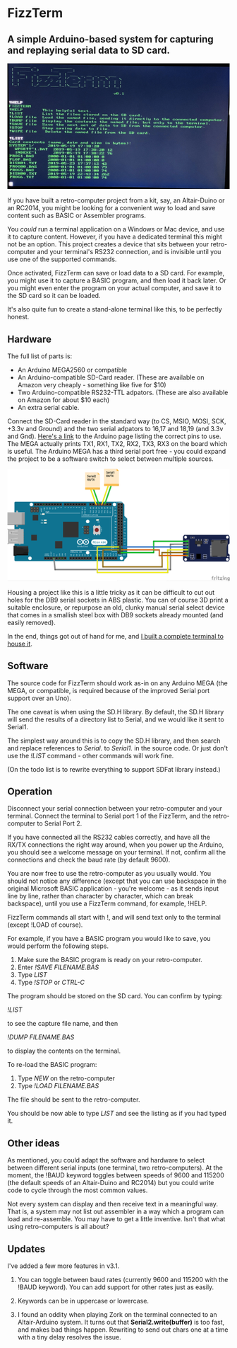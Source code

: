 # FizzTerm

## A simple Arduino-based system for capturing and replaying serial data to SD card.

![](fizzterm_snap.jpg)

If you have built a retro-computer project from a kit, say, an Altair-Duino or an RC2014, you might be looking for a convenient way to load and save content such as BASIC or Assembler programs.

You *could* run a terminal application on a Windows or Mac device, and use it to capture content. However, if you have a dedicated terminal this might not be an option. This project creates a device that sits between your retro-computer and your terminal's RS232 connection, and is invisible until you use one of the supported commands.

Once activated, FizzTerm can save or load data to a SD card. For example, you might use it to capture a BASIC program, and then load it back later. Or you might even enter the program on your actual computer, and save it to the SD card so it can be loaded.

It's also quite fun to create a stand-alone terminal like this, to be perfectly honest.

## Hardware

The full list of parts is:

* An Arduino MEGA2560 or compatible
* An Arduino-compatible SD-Card reader. (These are available on Amazon very cheaply - something like five for $10)
* Two Arduino-compatible RS232-TTL adpators. (These are also available on Amazon for about $10 each)
* An extra serial cable.

Connect the SD-Card reader in the standard way (to CS, MSIO, MOSI, SCK, +3.3v and Ground) and the two serial adpators to 16,17 and 18,19 (and 3.3v and Gnd). [Here's a link](https://www.arduino.cc/en/Reference/SPI) to the Arduino page listing the correct pins to use. The MEGA actually prints TX1, RX1, TX2, RX2, TX3, RX3 on the board which is useful. The Arduino MEGA has a third serial port free - you could expand the project to be a software switch to select between multiple sources.

![](FizzTerm_bb.png)

Housing a project like this is a little tricky as it can be difficult to cut out holes for the DB9 serial sockets in ABS plastic. You can of course 3D print a suitable enclosure, or repurpose an old, clunky manual serial select device that comes in a smallish steel box with DB9 sockets already mounted (and easily removed). 

In the end, things got out of hand for me, and [I built a complete terminal to house it](https://github.com/GrantMeStrength/FT1).

## Software

The source code for FizzTerm should work as-in on any Arduino MEGA (the MEGA, or compatible, is required because of the improved Serial port support over an Uno).

The one caveat is when using the SD.H library. By default, the SD.H library will send the results of a directory list to Serial, and we would like it sent to Serial1.

The simplest way around this is to copy the SD.H library, and then search and replace references to *Serial.* to *Serial1.* in the source code. Or just don't use the *!LIST* command - other commands will work fine.

(On the todo list is to rewrite everything to support SDFat library instead.)

## Operation

Disconnect your serial connection between your retro-computer and your terminal. Connect the terminal to Serial port 1 of the FizzTerm, and the retro-computer to Serial Port 2.

If you have connected all the RS232 cables correctly, and have all the RX/TX connections the right way around, when you power up the Arduino, you should see a welcome message on your terminal. If not, confirm all the connections and check the baud rate (by default 9600).

You are now free to use the retro-computer as you usually would. You should not notice any difference (except that you can use backspace in the original Microsoft BASIC application - you're welcome - as it sends input line by line, rather than character by character, which can break backspace), until you use a FizzTerm command, for example, !HELP.

FizzTerm commands all start with !, and will send text only to the terminal (except !LOAD of course).

For example, if you have a BASIC program you would like to save, you would perform the following steps.

1. Make sure the BASIC program is ready on your retro-computer.
2. Enter *!SAVE FILENAME.BAS*
3. Type *LIST*
4. Type *!STOP* or *CTRL-C*

The program should be stored on the SD card. You can confirm by typing:

*!LIST*

to see the capture file name, and then

*!DUMP FILENAME.BAS*

to display the contents on the terminal.

To re-load the BASIC program:

1. Type *NEW* on the retro-computer
2. Type *!LOAD FILENAME.BAS*

The file should be sent to the retro-computer.

You should be now able to type *LIST* and see the listing as if you had typed it.

## Other ideas

As mentioned, you could adapt the software and hardware to select between different serial inputs (one terminal, two retro-computers). At the moment, the !BAUD keyword toggles between speeds of 9600 and 115200 (the default speeds of an Altair-Duino and RC2014) but you could write code to cycle through the most common values.

Not every system can display and then receive text in a meaningful way. That is, a system may not list out assembler in a way which a program can load and re-assemble. You may have to get a little inventive. Isn't that what using retro-computers is all about? 

## Updates

I've added a few more features in v3.1.

1. You can toggle between baud rates (currently 9600 and 115200 with the !BAUD keyword). You can add support for other rates just as easily.

2. Keywords can be in uppercase or lowercase.

3. I found an oddity when playing Zork on the terminal connected to an Altair-Arduino system. It turns out that **Serial2.write(buffer)** is too fast, and makes bad things happen. Rewriting to send out chars one at a time with a tiny delay resolves the issue.